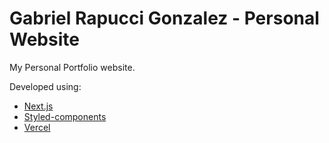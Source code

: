 # Gabriel Rapucci Gonzalez - Personal Website

My Personal Portfolio website.

Developed using:

- [Next.js](https://nextjs.org/)
- [Styled-components](https://styled-components.com/)
- [Vercel](https://www.vercel.com)
